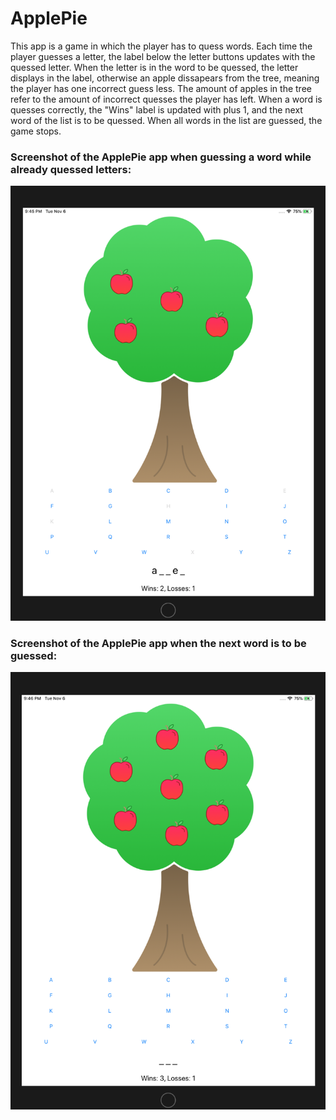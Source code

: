 # ApplePie

This app is a game in which the player has to quess words. Each time the player guesses a letter, the label below the letter buttons updates with the quessed letter. When the letter is in the word to be quessed, the letter displays in the label, otherwise an apple dissapears from the tree, meaning the player has one incorrect guess less. The amount of apples in the tree refer to the amount of incorrect quesses the player has left. When a word is quesses correctly, the "Wins" label is updated with plus 1, and the next word of the list is to be quessed. When all words in the list are guessed, the game stops.

### Screenshot of the ApplePie app when guessing a word while already quessed letters:
![alt text](https://github.com/SilkeKnossen/ApplePie/blob/master/ApplePie_screenshots/boom1.png)

### Screenshot of the ApplePie app when the next word is to be guessed:
![alt text](https://github.com/SilkeKnossen/ApplePie/blob/master/ApplePie_screenshots/boom2.png)
